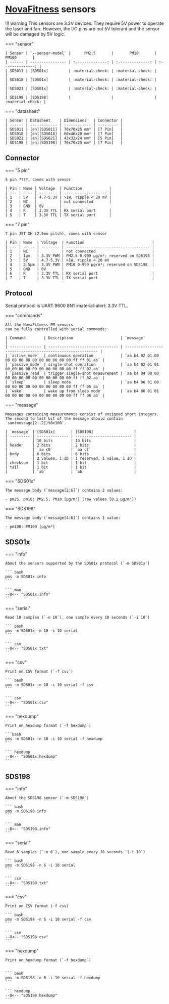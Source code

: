 # [NovaFitness] sensors

!!! warning
    This sensors are 3.3V devices. They require 5V power to operate the laser and fan.
    However, the I/O pins are not 5V tolerant and the sensor will be damaged by 5V logic.

=== "sensor"

    | Sensor | `--sensor-model` |      PM2.5       |       PM10       |      PM100       |
    | ------ | ---------------- | :--------------: | :--------------: | :--------------: |
    | SDS011 | [SDS01x]         | :material-check: | :material-check: |                  |
    | SDS018 | [SDS01x]         | :material-check: | :material-check: |                  |
    | SDS021 | [SDS01x]         | :material-check: | :material-check: |                  |
    | SDS198 | [SDS198]         |                  |                  | :material-check: |

=== "datasheet"

    | Sensor | Datasheet    | Dimensions   | Connector |
    | ------ | ------------ | ------------ | --------- |
    | SDS011 | [en][SDS011] | 70x70x25 mm³ | [7 Pin]   |
    | SDS018 | [en][SDS018] | 60x46x20 mm³ | [7 Pin]   |
    | SDS021 | [en][SDS021] | 43x32x24 mm³ | [5 Pin]   |
    | SDS198 | [en][SDS198] | 70x70x25 mm³ | [7 Pin]   |

[NovaFitness]: http://inovafitness.com/en/a/index.html
[SDS011]: https://www-sd-nf.oss-cn-beijing.aliyuncs.com/官网下载/SDS011%20laser%20PM2.5%20sensor%20specification-V1.3.pdf
[SDS018]: https://www-sd-nf.oss-cn-beijing.aliyuncs.com/官网下载/SDS018%20Laser%20PM2.5%20Product%20Spec%20V1.5.pdf
[SDS021]: https://cdn.sparkfun.com/assets/parts/1/2/2/7/5/SDS021_laser_PM2.5_sensor_specification-V1.0.pdf
[SDS198]: https://www-sd-nf.oss-cn-beijing.aliyuncs.com/官网下载/SDS198%20laser%20PM100%20sensor%20specification-V1.2.pdf

[SDS01x]: #sds01x
[SDS198]: #sds198
[5 pin]:  #connector
[7 pin]:  #connector

## Connector

=== "5 pin"

    5 pin ????, comes with sensor

    | Pin | Name | Voltage  | Function            |
    | --- | ---- | -------- | ------------------- |
    | 1   | 5V   | 4.7-5.3V | >1W, ripple < 20 mV |
    | 2   | NC   |          | not connected       |
    | 3   | GND  | 0V       |
    | 4   | R    | 3.3V TTL | RX serial port      |
    | 5   | T    | 3.3V TTL | TX serial port      |

=== "7 pin"

    7 pin JST XH (2.5mm pitch), comes with sensor

    | Pin | Name  | Voltage  | Function                              |
    | --- | ----- | -------- | ------------------------------------- |
    | 1   | NC    |          | not connected                         |
    | 2   | 1μm   | 3.3V PWM | PM2.5 0-999 μg/m³; reserved on SDS198 |
    | 3   | 5V    | 4.7-5.3V | >1W, ripple < 20 mV                   |
    | 4   | 2.5μm | 3.3V PWM | PM10 0-999 μg/m³; reserved on SDS198  |
    | 5   | GND   | 0V       |
    | 6   | R     | 3.3V TTL | RX serial port                        |
    | 7   | T     | 3.3V TTL | TX serial port                        |

## Protocol

Serial protocol is UART 9600 8N1 :material-alert: 3.3V TTL.

=== "commands"

    All the NovaFitness PM sensors
    can be fully controlled with serial commands:

    | Command        | Description                     | `message`                                                  |
    | -------------- | ------------------------------- | ---------------------------------------------------------- |
    | `active_mode`  | continuous operation            | `aa b4 02 01 00 00 00 00 00 00 00 00 00 00 00 ff ff 01 ab` |
    | `passive_mode` | single-shot operation           | `aa b4 02 01 01 00 00 00 00 00 00 00 00 00 00 ff ff 02 ab` |
    | `passive_read` | trigger single-shot measurement | `aa b4 04 00 00 00 00 00 00 00 00 00 00 00 00 ff ff 02 ab` |
    | `sleep`        | sleep mode                      | `aa b4 06 01 00 00 00 00 00 00 00 00 00 00 00 ff ff 05 ab` |
    | `wake`         | wake up from sleep mode         | `aa b4 06 01 01 00 00 00 00 00 00 00 00 00 00 ff ff 06 ab` |

=== "message"

    Messages containing measurements consist of unsigned short integers.
    The second to last bit of the message should contain `sum(message[2:-2])%0x100`.

    | `message` | [SDS01x]       | [SDS198]                  |
    | --------- | -------------- | ------------------------- |
    |           | 10 bits        | 10 bits                   |
    | header    | 2 bits         | 2 bits                    |
    |           | `aa c0`        | `aa cf`                   |
    | body      | 6 bits         | 6 bits                    |
    |           | 2 values, 1 ID | 1 reserved, 1 value, 1 ID |
    | checksum  | 1 bit          | 1 bit                     |
    | tail      | 1 bit          | 1 bit                     |
    |           | `ab`           | `ab`                      |

=== "SDS01x"

    The message body (`message[2:6]`) contains 2 values:

    - pm25, pm10: PM2.5, PM10 [μg/m³] (raw values [0.1 μg/m³])

=== "SDS198"

    The message body (`message[4:6]`) contains 1 value:

    - pm100: PM100 [μg/m³]

## SDS01x

=== "info"

    About the sensors supported by the SDS01x protocol (`-m SDS01x`)

    ``` bash
    pms -m SDS01x info
    ```

    ``` man
    --8<-- "SDS01x.info"
    ```

=== "serial"

    Read 10 samples (`-n 10`), one sample every 10 seconds (`-i 10`)

    ``` bash
    pms -m SDS01x -n 10 -i 10 serial
    ```

    ``` csv
    --8<-- "SDS01x.txt"
    ```

=== "csv"

    Print on CSV format (`-f csv`)

    ``` bash
    pms -m SDS01x -n 10 -i 10 serial -f csv
    ```

    ``` csv
    --8<-- "SDS01x.csv"
    ```

=== "hexdump"

    Print on hexdump format (`-f hexdump`)

    ```bash
    pms -m SDS01x -n 10 -i 10 serial -f hexdump
    ```

    ``` hexdump
    --8<-- "SDS01x.hexdump"
    ```

## SDS198

=== "info"

    About the SDS198 sensor (`-m SDS198`)

    ``` bash
    pms -m SDS198 info
    ```

    ``` man
    --8<-- "SDS198.info"
    ```

=== "serial"

    Read 6 samples (`-n 6`), one sample every 10 seconds `(-i 10`)

    ``` bash
    pms -m SDS198 -n 6 -i 10 serial
    ```

    ``` csv
    --8<-- "SDS198.txt"
    ```

=== "csv"

    Print on CSV format (-f csv)

    ``` bash
    pms -m SDS198 -n 6 -i 10 serial -f csv
    ```

    ``` csv
    --8<-- "SDS198.csv"
    ```

=== "hexdump"

    Print on hexdump format (`-f hexdump`)


    ``` bash
    pms -m SDS198 -n 6 -i 10 serial -f hexdump
    ```

    ``` hexdump
    --8<-- "SDS198.hexdump"
    ```
